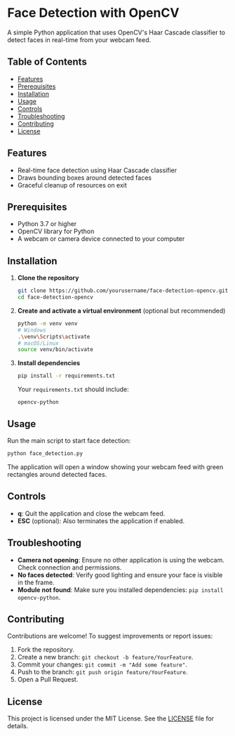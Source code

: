 # Face Detection with OpenCV

A simple Python application that uses OpenCV's Haar Cascade classifier to detect faces in real-time from your webcam feed.

## Table of Contents

- [Features](#features)
- [Prerequisites](#prerequisites)
- [Installation](#installation)
- [Usage](#usage)
- [Controls](#controls)
- [Troubleshooting](#troubleshooting)
- [Contributing](#contributing)
- [License](#license)

## Features

- Real-time face detection using Haar Cascade classifier
- Draws bounding boxes around detected faces
- Graceful cleanup of resources on exit

## Prerequisites

- Python 3.7 or higher
- OpenCV library for Python
- A webcam or camera device connected to your computer

## Installation

1. **Clone the repository**

   ```bash
   git clone https://github.com/yourusername/face-detection-opencv.git
   cd face-detection-opencv
   ```

2. **Create and activate a virtual environment** (optional but recommended)

   ```bash
   python -m venv venv
   # Windows
   .\venv\Scripts\activate
   # macOS/Linux
   source venv/bin/activate
   ```

3. **Install dependencies**

   ```bash
   pip install -r requirements.txt
   ```

   Your `requirements.txt` should include:
   ```text
   opencv-python
   ```

## Usage

Run the main script to start face detection:

```bash
python face_detection.py
```

The application will open a window showing your webcam feed with green rectangles around detected faces.

## Controls

- **q**: Quit the application and close the webcam feed.
- **ESC** (optional): Also terminates the application if enabled.

## Troubleshooting

- **Camera not opening**: Ensure no other application is using the webcam. Check connection and permissions.
- **No faces detected**: Verify good lighting and ensure your face is visible in the frame.
- **Module not found**: Make sure you installed dependencies: `pip install opencv-python`.

## Contributing

Contributions are welcome! To suggest improvements or report issues:

1. Fork the repository.
2. Create a new branch: `git checkout -b feature/YourFeature`.
3. Commit your changes: `git commit -m "Add some feature"`.
4. Push to the branch: `git push origin feature/YourFeature`.
5. Open a Pull Request.

## License

This project is licensed under the MIT License. See the [LICENSE](LICENSE) file for details.

